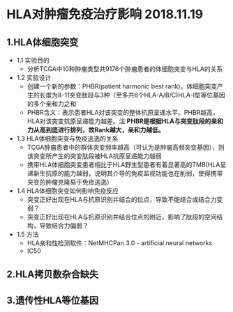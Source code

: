 # HLA对肿瘤免疫治疗影响 2018.11.19
## 1.HLA体细胞突变
  - 1.1 实验目的
    - 分析TCGA中10种肿瘤类型共9176个肿瘤患者的体细胞突变与HLA的关系
  - 1.2 实验设计
    - 创建一个新的参数：PHBR(patient harmonic best rank)，体细胞突变产生的长度为8-11突变肽段与3种（至多共6个HLA-A/B/C)HLA-I型等位基因的多个亲和力之和
    - PHBR含义：表示患者HLA对该突变的整体抗原呈递水平。PHBR越高，HLA对该突变抗原呈递能力越差。注:**PHBR是根据HLA与突变肽段的亲和力从高到底进行排列，故Rank越大，亲和力越低。**
  - 1.3 HLA体细胞突变与免疫逃逸的关系
    - TCGA肿瘤患者中的群体突变频率越高（可认为是肿瘤高频突变基因），则该突变所产生的突变肽段被HLA抗原呈递能力越弱
    - 携带HLA体细胞突变患者相比于HLA野生型患者有着显著高的TMB(HLA呈递新生抗原的能力越弱，说明其介导的免疫监视功能也在削弱，使得携带突变的肿瘤克隆易于免疫逃逸）
  - 1.4 HLA体细胞突变如何影响免疫反应
    - 突变正好出现在HLA与抗原识别并结合的位点，导致不能结合或结合力变弱？
    - 突变正好出现在HLA与抗原识别并结合位点的附近，影响了肽段的空间结构，导致结合力偏弱？
  - 1.5 方法
    - HLA亲和性检测软件：NetMHCPan 3.0 - artificial neural networks
    - IC50
  

## 2.HLA拷贝数杂合缺失

## 3.遗传性HLA等位基因
